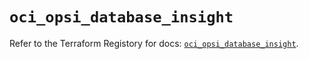 # `oci_opsi_database_insight`

Refer to the Terraform Registory for docs: [`oci_opsi_database_insight`](https://registry.terraform.io/providers/oracle/oci/6.18.0/docs/resources/opsi_database_insight).
